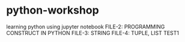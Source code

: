 # python-workshop
learning python using jupyter notebook 
FILE-2: PROGRAMMING CONSTRUCT IN PYTHON 
FILE-3: STRING
FILE-4: TUPLE, LIST
TEST1
